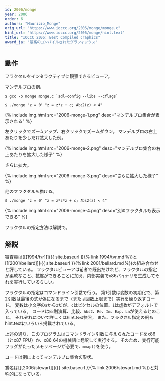 ```yaml
---
id: 2006/monge
year: 2006
order: 6
authors: "Maurizio_Monge"
orig_url: "https://www.ioccc.org/2006/monge/monge.c"
hint_url: "https://www.ioccc.org/2006/monge/hint.text"
title: "IOCCC 2006: Best Compiled Graphics"
award_ja: "最高のコンパイルされたグラフィックス"
---
```


## 動作

フラクタルをインタラクティブに観察できるビューア。

マンデルブロの例。

```
$ gcc -o monge monge.c `sdl-config --libs --cflags`

$ ./monge "z = 0" "z = z*z + c; Abs2(z) < 4"
```

{% include img.html src="2006-monge-1.png" desc="マンデルブロ集合が表示される" %}

左クリックでズームアップ、右クリックでズームダウン。
マンデルブロの右上あたりを少しだけ拡大した例。

{% include img.html src="2006-monge-2.png" desc="マンデルブロ集合の右上あたりを拡大した様子" %}

さらに拡大。

{% include img.html src="2006-monge-3.png" desc="さらに拡大した様子" %}

他のフラクタルも描ける。

```
$ ./monge "z = 0" "z = z*z*z + c; Abs2(z) < 4"
```

{% include img.html src="2006-monge-4.png" desc="別のフラクタルも表示できる" %}

フラクタルの指定方法は解説で。

## 解説

審査員は[[[1994/tvr]]]({{ site.baseurl }}{% link 1994/tvr.md %})と[[[2001/bellard]]]({{ site.baseurl }}{% link 2001/bellard.md %})の組み合わせと評している。
フラクタルビューアは前者で既出だけれど、フラクタルの指定が柔軟なこと、拡縮ができることに加え、内部実装でx86バイナリを生成してそれを実行しているらしい。

フラクタルの指定はコマンドライン引数で行う。
第1引数は変数の初期化で、第2引数は最後の式が偽になるまで（または回数上限まで）実行を繰り返すコード。
変数は小文字の`a`から`z`だが、`c`はピクセルの位置、`i`は虚数がデフォルトで入っている。
コードは四則演算、比較、`Abs2`、`Re`、`Im`、`Exp`、`Ln`が使えるとのこと。
それぞれについて詳しくはhint.text参照。
また、フラクタル指定の例もhint.textにいろいろ掲載されている。

上述の通り、このプログラムはコマンドライン引数に与えられたコードをx86（とx87 FPU）か、x86\_64の機械語に翻訳して実行する。
そのため、実行可能フラグがたったメモリページが必要で、`mmap()`を使う。

コードは例によってマンデルブロ集合の形状。

賞名は[[[2006/stewart]]]({{ site.baseurl }}{% link 2006/stewart.md %})と対称的になっている。
